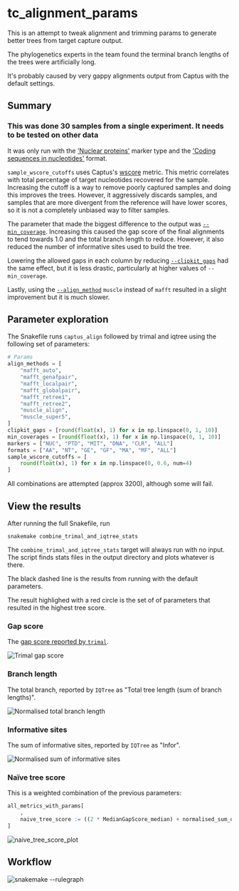 # tc_alignment_params

This is an attempt to tweak alignment and trimming params to generate better
trees from target capture output.

The phylogenetics experts in the team found the terminal branch lengths of the
trees were artificially long.

It's probably caused by very gappy alignments output from Captus with the
default settings.

## Summary

### This was done 30 samples from a single experiment. It needs to be tested on other data

It was only run with the ['Nuclear
proteins'](https://edgardomortiz.github.io/captus.docs/assembly/align/options/#-m---markers)
marker type and the ['Coding sequences in
nucleotides'](https://edgardomortiz.github.io/captus.docs/assembly/align/options/#-f---formats)
format.

`sample_wscore_cutoffs` uses Captus's
[wscore](https://edgardomortiz.github.io/captus.docs/assembly/extract/output/#26-captus-assembly_extractstatstsv)
metric. This metric correlates with total percentage of target nucleotides
recovered for the sample. Increasing the cutoff is a way to remove poorly
captured samples and doing this improves the trees. However, it aggressively
discards samples, and samples that are more divergent from the reference will
have lower scores, so it is not a completely unbiased way to filter samples.

The parameter that made the biggest difference to the output was
[`--min_coverage`](https://edgardomortiz.github.io/captus.docs/assembly/align/options/#--min_coverage).
Increasing this caused the gap score of the final alignments to tend towards
1.0 and the total branch length to reduce. However, it also reduced the number
of informative sites used to build the tree.

Lowering the allowed gaps in each column by reducing
[`--clipkit_gaps`](https://edgardomortiz.github.io/captus.docs/assembly/align/options/#--clipkit_gaps)
had the same effect, but it is less drastic, particularly at higher values of
`--min_coverage`.

Lastly, using the
[`--align_method`](https://edgardomortiz.github.io/captus.docs/assembly/align/options/#--align_method)
`muscle` instead of `mafft` resulted in a slight improvement but it is much
slower.

## Parameter exploration

The Snakefile runs `captus_align` followed by trimal and iqtree using the
following set of parameters:

```python
# Params
align_methods = [
    "mafft_auto",
    "mafft_genafpair",
    "mafft_localpair",
    "mafft_globalpair",
    "mafft_retree1",
    "mafft_retree2",
    "muscle_align",
    "muscle_super5",
]
clipkit_gaps = [round(float(x), 1) for x in np.linspace(0, 1, 10)]
min_coverages = [round(float(x), 1) for x in np.linspace(0, 1, 10)]
markers = ["NUC", "PTD", "MIT", "DNA", "CLR", "ALL"]
formats = ["AA", "NT", "GE", "GF", "MA", "MF", "ALL"]
sample_wscore_cutoffs = [
    round(float(x), 1) for x in np.linspace(0, 0.6, num=4)
]
```

All combinations are attempted (approx 3200), although some will fail.

## View the results

After running the full Snakefile, run

```
snakemake combine_trimal_and_iqtree_stats
```

The `combine_trimal_and_iqtree_stats` target will always run with no input. The
script finds stats files in the output directory and plots whatever is there.

The black dashed line is the results from running with the default parameters.

The result highlighed with a red circle is the set of of parameters that
resulted in the highest tree score.

### Gap score

The [gap score reported by
`trimal`](https://trimal.readthedocs.io/en/latest/scores.html#gap-score).

![`Trimal` gap score](assets/gap_score_plot.svg)

### Branch length

The total branch, reported by `IQTree` as "Total tree length (sum of branch
lengths)".

![Normalised total branch length](assets/normalised_branch_length_plot.svg)

### Informative sites

The sum of informative sites, reported by `IQTree` as "Infor".

![Normalised sum of informative
sites](assets/normalised_informative_site_plot.svg)

### Naïve tree score

This is a weighted combination of the previous parameters:

```R
all_metrics_with_params[
    ,
    naive_tree_score := ((2 * MedianGapScore_median) + normalised_sum_of_informative_sites - (2 * normalised_total_tree_length)) / 5
]
```

![naive_tree_score_plot](assets/naive_tree_score_plot.svg)

## Workflow

![`snakemake --rulegraph`](assets/graph.svg)
